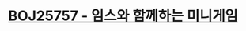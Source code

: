 # [BOJ25757 - 임스와 함께하는 미니게임](https://www.acmicpc.net/problem/25757)
<!--tags: ds, hashset, string, treeset-->
